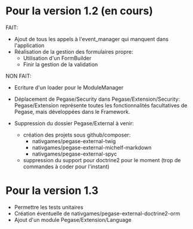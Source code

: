 Pour la version 1.2 (en cours)
==============================

FAIT:

- Ajout de tous les appels à l'event_manager qui manquent dans l'application
- Réalisation de la gestion des formulaires propre:
  - Utilisation d'un FormBuilder
  - Finir la gestion de la validation

NON FAIT:

- Ecriture d'un loader pour le ModuleManager
- Déplacement de Pegase/Security dans Pegase/Extension/Security: Pegase/Extension représente toutes les fonctionnalités facultatives de Pegase, mais développées dans le Framework.

- Suppression du dossier Pegase/External à venir: 
  - création des projets sous github/composer:
    - nativgames/pegase-external-twig
    - nativgames/pegase-external-michelf-markdown
    - nativgames/pegase-external-spyc
  - suppression du support pour doctrine2 pour le moment (trop de commandes à coder pour l'instant)

Pour la version 1.3
===================

- Permettre les tests unitaires
- Création éventuelle de nativgames/pegase-external-doctrine2-orm
- Ajout d'un module Pegase/Extension/Language

